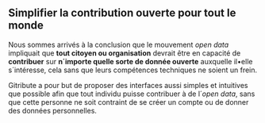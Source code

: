 
## Simplifier la contribution ouverte pour tout le monde

Nous sommes arrivés à la conclusion que le mouvement _open data_ impliquait que **tout citoyen ou organisation** devrait être en capacité de **contribuer** sur **n´importe quelle sorte de donnée ouverte** auxquelle il•elle s´intéresse, cela sans que leurs compétences techniques ne soient un frein.

Gitribute a pour but de proposer des interfaces aussi simples et intuitives que possible afin que tout individu puisse contribuer à de l´_open data_, sans que cette personne ne soit contraint de se créer un compte ou de donner des données personnelles.
